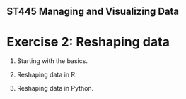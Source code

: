 ## ST445 Managing and Visualizing Data

# Exercise 2: Reshaping data

1. Starting with the basics.

2. Reshaping data in R.

3. Reshaping data in Python.
